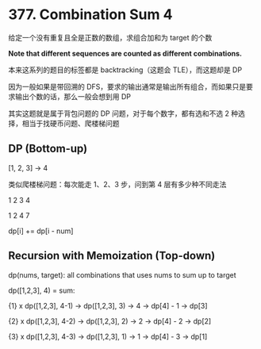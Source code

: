 # 377. Combination Sum 4
给定一个没有重复且全是正数的数组，求组合加和为 target 的个数

**Note that different sequences are counted as different combinations.**

本来这系列的题目的标签都是 backtracking（这题会 TLE），而这题却是 DP

因为一般如果是带回溯的 DFS，要求的输出通常是输出所有组合，而如果只是要求输出个数的话，那么一般会想到用 DP

其实这题就是属于背包问题的 DP 问题，对于每个数字，都有选和不选 2 种选择，相当于找硬币问题、爬楼梯问题

## DP (Bottom-up)
[1, 2, 3] -> 4

类似爬楼梯问题：每次能走 1、2、3 步，问到第 4 层有多少种不同走法

1 2 3 4

1 2 4 7

dp[i] += dp[i - num] 

## Recursion with Memoization (Top-down)
dp(nums, target): all combinations that uses nums to sum up to target 

dp([1,2,3], 4) = sum:

{1} x dp([1,2,3], 4-1)  -> dp([1,2,3], 3) -> 4  -> dp[4] - 1 -> dp[3]

{2} x dp([1,2,3], 4-2)  -> dp([1,2,3], 2) -> 2  -> dp[4] - 2 -> dp[2]

{3} x dp([1,2,3], 4-3)  -> dp([1,2,3], 1) -> 1  -> dp[4] - 3 -> dp[1]
